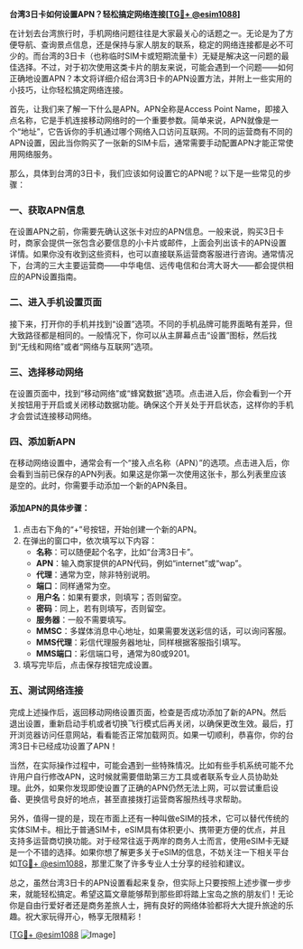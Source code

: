 **台湾3日卡如何设置APN？轻松搞定网络连接[[TG💪+ @esim1088](https://t.me/s/esim1088)]**

在计划去台湾旅行时，手机网络问题往往是大家最关心的话题之一。无论是为了方便导航、查询景点信息，还是保持与家人朋友的联系，稳定的网络连接都是必不可少的。而台湾的3日卡（也称临时SIM卡或短期流量卡）无疑是解决这一问题的最佳选择。不过，对于初次使用这类卡片的朋友来说，可能会遇到一个问题——如何正确地设置APN？本文将详细介绍台湾3日卡的APN设置方法，并附上一些实用的小技巧，让你轻松搞定网络连接。

首先，让我们来了解一下什么是APN。APN全称是Access Point Name，即接入点名称，它是手机连接移动网络时的一个重要参数。简单来说，APN就像是一个“地址”，它告诉你的手机通过哪个网络入口访问互联网。不同的运营商有不同的APN设置，因此当你购买了一张新的SIM卡后，通常需要手动配置APN才能正常使用网络服务。

那么，具体到台湾的3日卡，我们应该如何设置它的APN呢？以下是一些常见的步骤：

### 一、获取APN信息

在设置APN之前，你需要先确认这张卡对应的APN信息。一般来说，购买3日卡时，商家会提供一张包含必要信息的小卡片或邮件，上面会列出该卡的APN设置详情。如果你没有收到这些资料，也可以直接联系运营商客服进行咨询。通常情况下，台湾的三大主要运营商——中华电信、远传电信和台湾大哥大——都会提供相应的APN设置指南。

### 二、进入手机设置页面

接下来，打开你的手机并找到“设置”选项。不同的手机品牌可能界面略有差异，但大致路径都是相同的。一般情况下，你可以从主屏幕点击“设置”图标，然后找到“无线和网络”或者“网络与互联网”选项。

### 三、选择移动网络

在设置页面中，找到“移动网络”或“蜂窝数据”选项。点击进入后，你会看到一个开关按钮用于开启或关闭移动数据功能。确保这个开关处于开启状态，这样你的手机才会尝试连接移动网络。

### 四、添加新APN

在移动网络设置中，通常会有一个“接入点名称（APN）”的选项。点击进入后，你会看到当前已保存的APN列表。如果这是你第一次使用这张卡，那么列表里应该是空的。此时，你需要手动添加一个新的APN条目。

#### 添加APN的具体步骤：
1. 点击右下角的“+”号按钮，开始创建一个新的APN。
2. 在弹出的窗口中，依次填写以下内容：
   - **名称**：可以随便起个名字，比如“台湾3日卡”。
   - **APN**：输入商家提供的APN代码，例如“internet”或“wap”。
   - **代理**：通常为空，除非特别说明。
   - **端口**：同样通常为空。
   - **用户名**：如果有要求，则填写；否则留空。
   - **密码**：同上，若有则填写，否则留空。
   - **服务器**：一般不需要填写。
   - **MMSC**：多媒体消息中心地址，如果需要发送彩信的话，可以询问客服。
   - **MMS代理**：彩信代理服务器地址，同样根据客服指引填写。
   - **MMS端口**：彩信端口号，通常为80或9201。
3. 填写完毕后，点击保存按钮完成设置。

### 五、测试网络连接

完成上述操作后，返回移动网络设置页面，检查是否成功添加了新的APN。然后退出设置，重新启动手机或者切换飞行模式后再关闭，以确保更改生效。最后，打开浏览器访问任意网站，看看能否正常加载网页。如果一切顺利，恭喜你，你的台湾3日卡已经成功设置了APN！

当然，在实际操作过程中，可能会遇到一些特殊情况。比如有些手机系统可能不允许用户自行修改APN，这时候就需要借助第三方工具或者联系专业人员协助处理。此外，如果你发现即使设置了正确的APN仍然无法上网，可以尝试重启设备、更换信号良好的地点，甚至直接拨打运营商客服热线寻求帮助。

另外，值得一提的是，现在市面上还有一种叫做eSIM的技术，它可以替代传统的实体SIM卡。相比于普通SIM卡，eSIM具有体积更小、携带更方便的优点，并且支持多运营商切换功能。对于经常往返于两岸的商务人士而言，使用eSIM卡无疑是一个不错的选择。如果你想了解更多关于eSIM的信息，不妨关注一下相关平台如[TG💪+ @esim1088](https://t.me/s/esim1088)，那里汇聚了许多专业人士分享的经验和建议。

总之，虽然台湾3日卡的APN设置看起来复杂，但实际上只要按照上述步骤一步步来，就能轻松搞定。希望这篇文章能够帮到那些即将踏上宝岛之旅的朋友们！无论你是自由行爱好者还是商务差旅人士，拥有良好的网络体验都将大大提升旅途的乐趣。祝大家玩得开心，畅享无限精彩！

[[TG💪+ @esim1088](https://t.me/s/esim1088) ![Image](https://i.postimg.cc/4NQfJmqS/Snipaste-2025-05-13-00-14-12.png)]